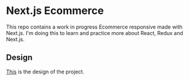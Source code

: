 # Next.js Ecommerce

This repo contains a work in progress Ecommerce responsive made with Next.js. I'm doing this to learn and practice more about React, Redux and Next.js.

## Design

[This](https://www.xdguru.com/free-xd-ecommerce-ui-kit-by-iceo/) is the design of the project.